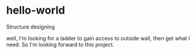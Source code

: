 # hello-world
Structure designing 

well, I'm looking for a ladder to gain access to outside wall, then get what I need.
So I'm looking forward to this project.
